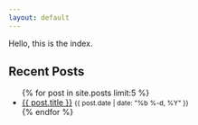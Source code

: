 ```yaml
---
layout: default
---
```


<!-- # To modify the layout, see https://jekyllrb.com/docs/themes/#overriding-theme-defaults -->

Hello, this is the index.

<h2>Recent Posts</h2>
<ul>
  {% for post in site.posts limit:5 %}
    <li>
      <a href="{{ post.url | relative_url }}">{{ post.title }}</a>
      <small>{{ post.date | date: "%b %-d, %Y" }}</small>
    </li>
  {% endfor %}
</ul>
